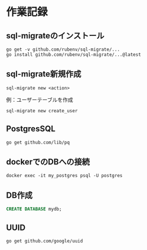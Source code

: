 # 作業記録

## sql-migrateのインストール

```shell
go get -v github.com/rubenv/sql-migrate/...
go install github.com/rubenv/sql-migrate/...@latest
```

## sql-migrate新規作成

```shell
sql-migrate new <action>
```

例：ユーザーテーブルを作成
```shell
sql-migrate new create_user
```

## PostgresSQL
```shell
go get github.com/lib/pq
```

## dockerでのDBへの接続
```shell
docker exec -it my_postgres psql -U postgres
```

## DB作成
```sql
CREATE DATABASE mydb;
```

## UUID
```shell
go get github.com/google/uuid
```